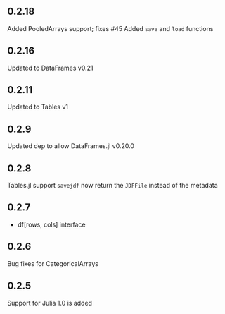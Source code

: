 ## 0.2.18
Added PooledArrays support; fixes #45
Added `save` and `load` functions

## 0.2.16
Updated to DataFrames v0.21

## 0.2.11
Updated to Tables v1

## 0.2.9
Updated dep to allow DataFrames.jl v0.20.0

## 0.2.8
Tables.jl support
`savejdf` now return the `JDFFile` instead of the metadata

## 0.2.7
* df[rows, cols] interface

## 0.2.6
Bug fixes for CategoricalArrays

## 0.2.5
Support for Julia 1.0 is added
